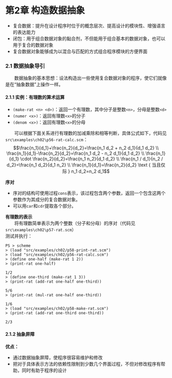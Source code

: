 # 第2章 构造数据抽象
- 复合数据：提升在设计程序时位于的概念层次、提高设计的模块性、增强语言的表达能力
- 闭包：用于组合数据对象的黏合剂，不但能用于组合基本的数据对象，也可以用于复合的数据对象
- 复合数据对象能够成为以混合与匹配的方式组合程序模块的方便界面

### 2.1 数据抽象导引
&emsp;&emsp;数据抽象的基本思想：设法构造出一些使用复合数据对象的程序，使它们就像是在“抽象数据”上操作一样。

#### 2.1.1 实例：有理数的算术运算
- `(make-rat <n> <d>)`：返回一个有理数，其中分子是整数`<n>`，分母是整数`<d>`
- `(numer <x>)`：返回有理数`<x>`的分子
- `(denom <x>)`：返回有理数`<x>`的分母

&emsp;&emsp;可以根据下面关系进行有理数的加减乘除和相等判断，具体公式如下，代码见`src\examples\ch02\p56-rat-calc.scm`：  
$$\frac{n_1}{d_1}+\frac{n_2}{d_2}=\frac{n_1 d_2 + n_2 d_1}{d_1 d_2} \\
\frac{n_1}{d_1}-\frac{n_2}{d_2}=\frac{n_1 d_2 - n_2 d_1}{d_1 d_2} \\
\frac{n_1}{d_1} \cdot \frac{n_2}{d_2}=\frac{n_1 n_2}{d_1 d_2} \\
\frac{n_1 / d_1}{n_2 / d_2}=\frac{n_1 d_2}{d_1 n_2} \\
\frac{n_1}{d_1}=\frac{n_2}{d_2}  \text { 当且仅际 } n_1 d_2=n_2 d_1$$

**序对**  
- 序对的结构可使用过程`cons`表示，该过程包含两个参数，返回一个包含这两个参数作为其成分的复合数据对象。
- 可以用`car`和`cdr`提取各个部分。

**有理数的表示**  
&emsp;&emsp;将有理数简单表示为两个整数（分子和分母）的序对（代码见`src\examples\ch02\p57-rat.scm`）  
测试并执行：
```shell
PS > scheme
> (load "src/examples/ch02/p58-print-rat.scm")
> (load "src/examples/ch02/p56-rat-calc.scm")
> (define one-half (make-rat 1 2))
> (print-rat one-half)

1/2
> (define one-third (make-rat 1 3))
> (print-rat (add-rat one-half one-third))

5/6
> (print-rat (mul-rat one-half one-third))

1/6
> (load "src/examples/ch02/p58-make-rat.scm")
> (print-rat (add-rat one-third one-third))

2/3
```

#### 2.1.2 抽象屏障
**优点：**  
- 通过数据抽象屏障，使程序很容易维护和修改
- 把对于具体表示方法的依赖性限制到少数几个界面过程，不但对修改程序有帮助，同时有助于程序的设计

